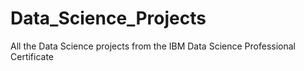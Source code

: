 # Data_Science_Projects
All the Data Science projects from the IBM Data Science Professional Certificate
